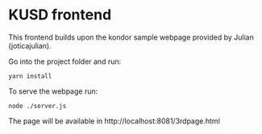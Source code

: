 # KUSD frontend

This frontend builds upon the kondor sample webpage provided by Julian (joticajulian).

Go into the project folder and run:

```
yarn install
```

To serve the webpage run:

```
node ./server.js
```

The page will be available in http://localhost:8081/3rdpage.html

